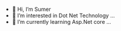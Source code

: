 - 👋 Hi, I’m Sumer
- 👀 I’m interested in Dot Net Technology ...
- 🌱 I’m currently learning Asp.Net core ...


<!---
SwatchBharat/SwatchBharat is a ✨ special ✨ repository because its `README.md` (this file) appears on your GitHub profile.
You can click the Preview link to take a look at your changes.
--->
